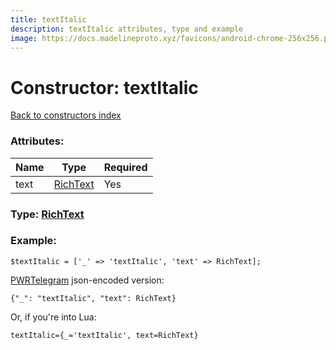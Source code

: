 ```yaml
---
title: textItalic
description: textItalic attributes, type and example
image: https://docs.madelineproto.xyz/favicons/android-chrome-256x256.png
---
```

# Constructor: textItalic  
[Back to constructors index](index.md)



### Attributes:

| Name     |    Type       | Required |
|----------|---------------|----------|
|text|[RichText](../types/RichText.md) | Yes|



### Type: [RichText](../types/RichText.md)


### Example:

```
$textItalic = ['_' => 'textItalic', 'text' => RichText];
```  

[PWRTelegram](https://pwrtelegram.xyz) json-encoded version:

```
{"_": "textItalic", "text": RichText}
```


Or, if you're into Lua:  


```
textItalic={_='textItalic', text=RichText}

```


